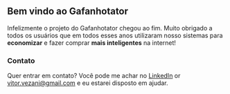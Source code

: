 ## Bem vindo ao Gafanhotator

Infelizmente o projeto do Gafanhotator chegou ao fim. 
Muito obrigado a todos os usuários que em todos esses anos utilizaram nosso sistemas para **economizar** e fazer comprar **mais inteligentes** na internet!

### Contato

Quer entrar em contato? Você pode me achar no [LinkedIn](https://www.linkedin.com/in/vitor-vezani/) or <vitor.vezani@gmail.com> e eu estarei disposto em ajudar.
